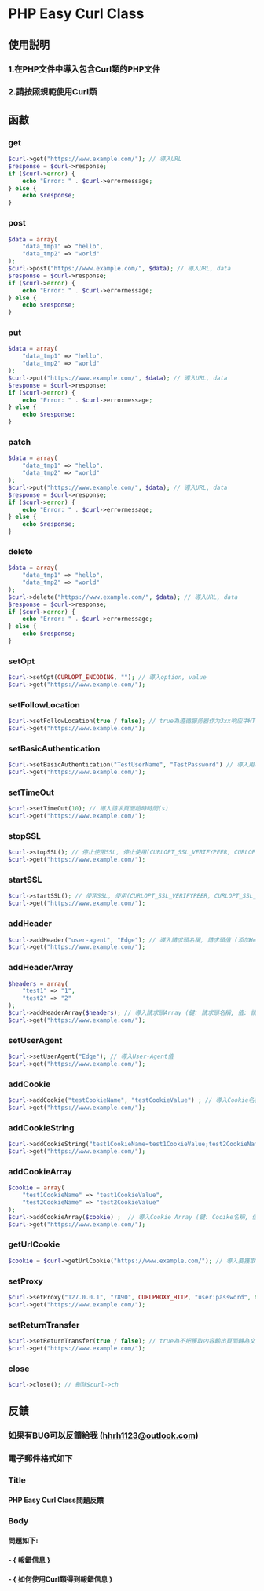 # PHP Easy Curl Class
## 使用説明
### 1.在PHP文件中導入包含Curl類的PHP文件
### 2.請按照規範使用Curl類
## 函數
### get
```php
$curl->get("https://www.example.com/"); // 導入URL
$response = $curl->response;
if ($curl->error) {
    echo "Error: " . $curl->errormessage;
} else {
    echo $response;
}
```

### post
```php
$data = array(
    "data_tmp1" => "hello",
    "data_tmp2" => "world"
);
$curl->post("https://www.example.com/", $data); // 導入URL, data
$response = $curl->response;
if ($curl->error) {
    echo "Error: " . $curl->errormessage;
} else {
    echo $response;
}
```

### put
```php
$data = array(
    "data_tmp1" => "hello",
    "data_tmp2" => "world"
);
$curl->put("https://www.example.com/", $data); // 導入URL, data
$response = $curl->response;
if ($curl->error) {
    echo "Error: " . $curl->errormessage;
} else {
    echo $response;
}
```

### patch
```php
$data = array(
    "data_tmp1" => "hello",
    "data_tmp2" => "world"
);
$curl->put("https://www.example.com/", $data); // 導入URL, data
$response = $curl->response;
if ($curl->error) {
    echo "Error: " . $curl->errormessage;
} else {
    echo $response;
}
```

### delete
```php
$data = array(
    "data_tmp1" => "hello",
    "data_tmp2" => "world"
);
$curl->delete("https://www.example.com/", $data); // 導入URL, data
$response = $curl->response;
if ($curl->error) {
    echo "Error: " . $curl->errormessage;
} else {
    echo $response;
}
```

### setOpt
``` php
$curl->setOpt(CURLOPT_ENCODING, ""); // 導入option, value
$curl->get("https://www.example.com/");
```

### setFollowLocation
``` php
$curl->setFollowLocation(true / false); // true為遵循服务器作为3xx响应中HTTP标头的一部分发送的任何Location, false反之
$curl->get("https://www.example.com/");
```

### setBasicAuthentication
``` php
$curl->setBasicAuthentication("TestUserName", "TestPassword") // 導入用戶名, 用戶密碼
$curl->get("https://www.example.com/");
```

### setTimeOut
``` php
$curl->setTimeOut(10); // 導入請求頁面超時時間(s)
$curl->get("https://www.example.com/");
```

### stopSSL
``` php
$curl->stopSSL(); // 停止使用SSL, 停止使用(CURLOPT_SSL_VERIFYPEER, CURLOPT_SSL_VERIFYHOST)
$curl->get("https://www.example.com/");
```

### startSSL
``` php
$curl->startSSL(); // 使用SSL, 使用(CURLOPT_SSL_VERIFYPEER, CURLOPT_SSL_VERIFYHOST)
$curl->get("https://www.example.com/");
```

### addHeader
``` php
$curl->addHeader("user-agent", "Edge"); // 導入請求頭名稱, 請求頭值 (添加Header到現有的請求頭中)
$curl->get("https://www.example.com/");
```

### addHeaderArray
``` php
$headers = array(
    "test1" => "1",
    "test2" => "2"
);
$curl->addHeaderArray($headers); // 導入請求頭Array (鍵: 請求頭名稱, 值: 請求頭值) (添加Header到現有的請求頭中)
$curl->get("https://www.example.com/");
```

### setUserAgent
``` php
$curl->setUserAgent("Edge"); // 導入User-Agent值
$curl->get("https://www.example.com/");
```

### addCookie
``` php
$curl->addCookie("testCookieName", "testCookieValue") ; // 導入Cookie名稱, Cookie值 (添加Cookie到現有的Cookie中)
$curl->get("https://www.example.com/");
```

### addCookieString
``` php
$curl->addCookieString("test1CookieName=test1CookieValue;test2CookieName=test2CookieValue") ; // 導入Cookie (添加Cookie到現有的Cookie中)
$curl->get("https://www.example.com/");
```

### addCookieArray
``` php
$cookie = array(
    "test1CookieName" => "test1CookieValue",
    "test2CookieName" => "test2CookieValue"
);
$curl->addCookieArray($cookie) ;  // 導入Cookie Array (鍵: Cooike名稱, 值: Cookie值) (添加Cookie到現有的Cookie中)
$curl->get("https://www.example.com/");
```

### getUrlCookie
``` php
$cookie = $curl->getUrlCookie("https://www.example.com/"); // 導入要獲取Cookie的網站
```

### setProxy
``` php
$curl->setProxy("127.0.0.1", "7890", CURLPROXY_HTTP, "user:password", true); // 導入代理網址, 代理端口, 代理類型, 代理用戶名與密碼(username:password), 是否啓用代理後面的資源的驗證方法(CURLAUTH_BASIC)->(true啓用 false禁用)
$curl->get("https://www.example.com/");
```

### setReturnTransfer
``` php
$curl->setReturnTransfer(true / false); // true為不把獲取内容輸出頁面轉為文件流輸出, false反之
$curl->get("https://www.example.com/");
```

### close
``` php
$curl->close(); // 刪除$curl->ch
```

## 反饋
### 如果有BUG可以反饋給我 (hhrh1123@outlook.com)
### 電子郵件格式如下
### Title
#### PHP Easy Curl Class問題反饋
### Body
#### 問題如下:
#### - { 報錯信息 }
#### - { 如何使用Curl類得到報錯信息 }